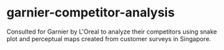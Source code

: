# garnier-competitor-analysis
Consulted for Garnier by L'Oreal to analyze their competitors using snake plot and perceptual maps created from customer surveys in Singapore.

